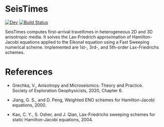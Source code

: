 # SeisTimes

[![Dev](https://img.shields.io/badge/docs-dev-blue.svg)](https://wtegtow.github.io/SeisTimes.jl/dev/)
[![Build Status](https://github.com/wtegtow/SeisTimes.jl/actions/workflows/CI.yml/badge.svg?branch=main)](https://github.com/wtegtow/SeisTimes.jl/actions/workflows/CI.yml?query=branch%3Amain)

SeisTimes computes first-arrival traveltimes in heterogeneous 2D and 3D anisotropic media. 
It solves the Lax-Friedrich approximation of Hamilton-Jacobi equations applied to the Eikonal equation using a Fast Sweeping numerical scheme. 
Implemented are 1st-, 3rd-, and 5th-order Lax-Friedrichs schemes.

# References

- Grechka, V., Anisotropy and Microseismics: Theory and Practice. Society of Exploration Geophysicists, 2020, Chapter 6.

- Jiang, G. S., and D. Peng, Weighted ENO schemes for Hamilton-Jacobi equations, 2000.

- Kao, C. Y., S. Osher, and J. Qian, Lax-Friedrichs sweeping schemes for
static Hamilton-Jacobi equations, 2004.